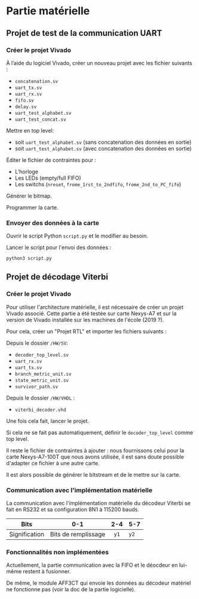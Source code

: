 # Partie matérielle

## Projet de test de la communication UART
### Créer le projet Vivado
À l’aide du logiciel Vivado, créer un nouveau projet avec les fichier suivants :
- `concatenation.sv`
- `uart_tx.sv`
- `uart_rx.sv`
- `fifo.sv`
- `delay.sv`
- `uart_test_alphabet.sv`
- `uart_test_concat.sv`

Mettre en top level:
- soit `uart_test_alphabet.sv` (sans concatenation des données en sortie)
- soit `uart_test_alphabet.sv` (avec concatenation des données en sortie)

Éditer le fichier de contraintes pour :
- L’horloge
- Les LEDs (empty/full FIFO)
- Les switchs (`nreset`, `frome_1rst_to_2ndfifo`, `frome_2nd_to_PC_fifo`)

Générer le bitmap.

Programmer la carte.

### Envoyer des données à la carte
Ouvrir le script Python `script.py` et le modifier au besoin.

Lancer le script pour l'envoi des données :

```bash
python3 script.py
```

## Projet de décodage Viterbi
### Créer le projet Vivado
Pour utiliser l'architecture matérielle, il est nécessaire de créer un projet Vivado associé. Cette partie a été testée sur carte Nexys-A7 et sur la version de Vivado installée sur les machines de l'école (2019 ?).

Pour cela, créer un "Projet RTL" et importer les fichiers suivants :

Depuis le dossier `/HW/SV`:
- `decoder_top_level.sv`
- `uart_rx.sv`
- `uart_tx.sv`
- `branch_metric_unit.sv`
- `state_metric_unit.sv`
- `survivor_path.sv`

Depuis le dossier `/HW/VHDL` :
- `viterbi_decoder.vhd`

Une fois cela fait, lancer le projet.

Si cela ne se fait pas automatiquement, définir le `decoder_top_level` comme top level.

Il reste le fichier de contraintes à ajouter : nous fournissons celui pour la carte Nexys-A7-100T que nous avons utilisée, il est sans doute possible d'adapter ce fichier à une autre carte.

Il est alors possible de générer le bitstream et de le mettre sur la carte.

### Communication avec l'implémentation matérielle

La communication avec l'implémentation matérielle du décodeur Viterbi se fait en RS232 et sa configuration 8N1 à 115200 bauds.

|     Bits      |         0-1         | 2-4  | 5-7  |
|:-------------:|:-------------------:|:----:|:-----|
| Signification | Bits de remplissage | `y1` | `y2` |

### Fonctionnalités non implémentées

Actuellement, la partie communication avec la  FIFO et le déocdeur en lui-même restent à fusionner.

De même, le module AFF3CT qui envoie les données au décodeur matériel ne fonctionne pas (voir la doc de la partie logicielle).